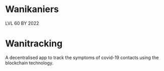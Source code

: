 # Wanikaniers
LVL 60 BY 2022
# Wanitracking
A decentralised app to track the symptoms of covid-19 contacts using the blockchain technology.
